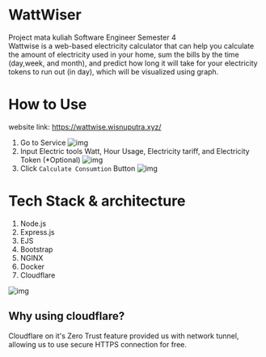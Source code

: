 # WattWiser
Project mata kuliah Software Engineer Semester 4  
Wattwise is a web-based electricity calculator that can help you calculate the amount of electricity used in your home, sum the bills by the time (day,week, and month), and predict how long it will take for your electricity tokens to run out (in day), which will be visualized using graph.  
# How to Use
website link: https://wattwise.wisnuputra.xyz/  
1. Go to Service
![img](https://drive.google.com/uc?export=view&id=1Y1x0TDKoy4aQ95MC-2iHCENzzhzCc_84)  
3. Input Electric tools Watt, Hour Usage, Electricity tariff, and Electricity Token (*Optional)
![img](https://drive.google.com/uc?export=view&id=1HoVq3ptopD_S-i4zHHVOAMrYSYHT-NHZ) 
5. Click ``Calculate Consumtion`` Button
![img](https://drive.google.com/uc?export=view&id=1U2qIj4xfsJj0GTz7Uhj5xvP0UNg5sn9L)
# Tech Stack & architecture 
1. Node.js
2. Express.js
3. EJS
4. Bootstrap
5. NGINX
6. Docker
7. Cloudflare

![img](https://drive.google.com/uc?export=view&id=13CkroTVkFGj5DT7N5Dt6zbgU-pUBf_zR)
## Why using cloudflare?  
Cloudflare on it's Zero Trust feature provided us with network tunnel, allowing us to use secure HTTPS connection for free.
